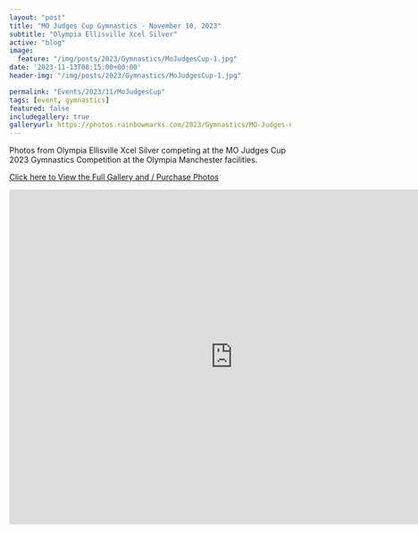 ```yaml
---
layout: "post"
title: "MO Judges Cup Gymnastics - November 10, 2023"
subtitle: "Olympia Ellisville Xcel Silver"
active: "blog"
image:
  feature: "/img/posts/2023/Gymnastics/MoJudgesCup-1.jpg"
date: '2023-11-13T08:15:00+00:00'
header-img: "/img/posts/2023/Gymnastics/MoJudgesCup-1.jpg"

permalink: "Events/2023/11/MoJudgesCup"
tags: [event, gymnastics]
featured: false
includegallery: true
galleryurl: https://photos.rainbowmarks.com/2023/Gymnastics/MO-Judges-Cup-2023
---
```

Photos from Olympia Ellisville Xcel Silver competing at the MO Judges Cup 2023 Gymnastics Competition at the Olympia Manchester facilities.

[Click here to View the Full Gallery and / Purchase Photos](https://photos.rainbowmarks.com/2023/Gymnastics/MO-Judges-Cup-2023)

<iframe src="https://photos.rainbowmarks.com/frame/slideshow?key=MXwxM2&speed=3&transition=fade&autoStart=1&captions=0&navigation=0&playButton=0&randomize=0&transitionSpeed=2" width="800" height="600" frameborder="no" scrolling="no"></iframe>

